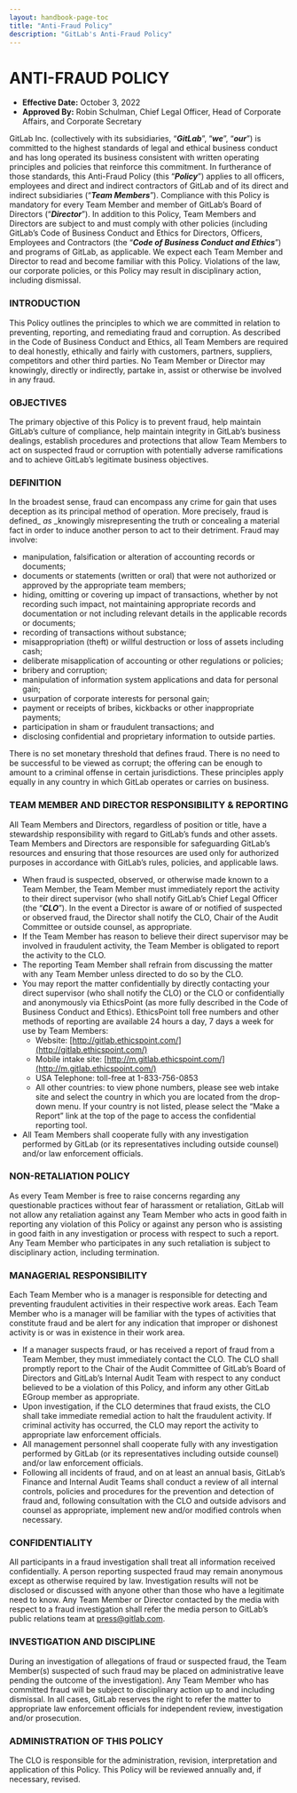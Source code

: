 ```yaml
---
layout: handbook-page-toc
title: "Anti-Fraud Policy"
description: "GitLab's Anti-Fraud Policy"
---
```


# ANTI-FRAUD POLICY
* **Effective Date:** October 3, 2022
* **Approved By:** Robin Schulman, Chief Legal Officer, Head of Corporate Affairs, and Corporate Secretary


GitLab Inc. (collectively with its subsidiaries, “**_GitLab_**”, “**_we_**”, “**_our_**”) is committed to the highest standards of legal and ethical business conduct and has long operated its business consistent with written operating principles and policies that reinforce this commitment. In furtherance of those standards, this Anti-Fraud Policy (this “**_Policy_**”) applies to all officers, employees and direct and indirect contractors of GitLab and of its direct and indirect subsidiaries (“**_Team Members_**”). Compliance with this Policy is mandatory for every Team Member and member of GitLab’s Board of Directors (“**_Director_**”). In addition to this Policy, Team Members and Directors are subject to and must comply with other policies (including GitLab’s Code of Business Conduct and Ethics for Directors, Officers, Employees and Contractors (the “**_Code of Business Conduct and Ethics_**”) and programs of GitLab, as applicable. We expect each Team Member and Director to read and become familiar with this Policy. Violations of the law, our corporate policies, or this Policy may result in disciplinary action, including dismissal.

### INTRODUCTION

This Policy outlines the principles to which we are committed in relation to preventing, reporting, and remediating fraud and corruption. As described in the Code of Business Conduct and Ethics, all Team Members are required to deal honestly, ethically and fairly with customers, partners, suppliers, competitors and other third parties. No Team Member or Director may knowingly, directly or indirectly, partake in, assist or otherwise be involved in any fraud.

### OBJECTIVES

The primary objective of this Policy is to prevent fraud, help maintain GitLab’s culture of compliance, help maintain integrity in GitLab’s business dealings, establish procedures and protections that allow Team Members to act on suspected fraud or corruption with potentially adverse ramifications and to achieve GitLab’s legitimate business objectives.

### DEFINITION

In the broadest sense, fraud can encompass any crime for gain that uses deception as its principal method of operation. More precisely, fraud is defined_ _as_ _knowingly misrepresenting the truth or concealing a material fact in order to induce another person to act to their detriment. Fraud may involve: 

* manipulation, falsification or alteration of accounting records or documents; 
* documents or statements (written or oral) that were not authorized or approved by the appropriate team members;
* hiding, omitting or covering up impact of transactions, whether by not recording such impact, not maintaining appropriate records and documentation or not including relevant details in the applicable records or documents; 
* recording of transactions without substance;
* misappropriation (theft) or willful destruction or loss of assets including cash; 
* deliberate misapplication of accounting or other regulations or policies; 
* bribery and corruption;
* manipulation of information system applications and data for personal gain;
* usurpation of corporate interests for personal gain;
* payment or receipts of bribes, kickbacks or other inappropriate payments; 
* participation in sham or fraudulent transactions; and
* disclosing confidential and proprietary information to outside parties. 

There is no set monetary threshold that defines fraud. There is no need to be successful to be viewed as corrupt; the offering can be enough to amount to a criminal offense in certain jurisdictions. These principles apply equally in any country in which GitLab operates or carries on business. 

### TEAM MEMBER AND DIRECTOR RESPONSIBILITY & REPORTING

All Team Members and Directors, regardless of position or title, have a stewardship responsibility with regard to GitLab’s funds and other assets. Team Members and Directors are responsible for safeguarding GitLab’s resources and ensuring that those resources are used only for authorized purposes in accordance with GitLab’s rules, policies, and applicable laws. 

* When fraud is suspected, observed, or otherwise made known to a Team Member, the Team Member must immediately report the activity to their direct supervisor (who shall notify GitLab’s Chief Legal Officer (the “**_CLO_**”). In the event a Director is aware of or notified of suspected or observed fraud, the Director shall notify the CLO, Chair of the Audit Committee or outside counsel, as appropriate.
* If the Team Member has reason to believe their direct supervisor may be involved in fraudulent activity, the Team Member is obligated to report the activity to the CLO. 
* The reporting Team Member shall refrain from discussing the matter with any Team Member unless directed to do so by the CLO.  
* You may report the matter confidentially by directly contacting your direct supervisor (who shall notify the CLO) or the CLO or confidentially and anonymously via EthicsPoint (as more fully described in the Code of Business Conduct and Ethics). EthicsPoint toll free numbers and other methods of reporting are available 24 hours a day, 7 days a week for use by Team Members:
    * Website: [http://gitlab.ethicspoint.com/](http://gitlab.ethicspoint.com/)
    * Mobile intake site: [http://m.gitlab.ethicspoint.com/](http://m.gitlab.ethicspoint.com/)
    * USA Telephone: toll-free at 1-833-756-0853
    * All other countries: to view phone numbers, please see web intake site and select the country in which you are located from the drop-down menu. If your country is not listed, please select the “Make a Report” link at the top of the page to access the confidential reporting tool. 
* All Team Members shall cooperate fully with any investigation performed by GitLab (or its representatives including outside counsel) and/or law enforcement officials. 

### NON-RETALIATION POLICY

As every Team Member is free to raise concerns regarding any questionable practices without fear of harassment or retaliation, GitLab will not allow any retaliation against any Team Member who acts in good faith in reporting any violation of this Policy or against any person who is assisting in good faith in any investigation or process with respect to such a report. Any Team Member who participates in any such retaliation is subject to disciplinary action, including termination. 

### MANAGERIAL RESPONSIBILITY

Each Team Member who is a manager is responsible for detecting and preventing fraudulent activities in their respective work areas. Each Team Member who is a manager will be familiar with the types of activities that constitute fraud and be alert for any indication that improper or dishonest activity is or was in existence in their work area. 

* If a manager suspects fraud, or has received a report of fraud from a Team Member, they must immediately contact the CLO. The CLO shall promptly report to the Chair of the Audit Committee of GitLab’s Board of Directors and GitLab’s Internal Audit Team with respect to any conduct believed to be a violation of this Policy, and inform any other GitLab EGroup member as appropriate. 
* Upon investigation, if the CLO determines that fraud exists, the CLO shall take immediate remedial action to halt the fraudulent activity. If criminal activity has occurred, the CLO may report the activity to appropriate law enforcement officials. 
* All management personnel shall cooperate fully with any investigation performed by GitLab (or its representatives including outside counsel) and/or law enforcement officials. 
* Following all incidents of fraud, and on at least an annual basis, GitLab’s Finance and Internal Audit Teams shall conduct a review of all internal controls, policies and procedures for the prevention and detection of fraud and, following consultation with the CLO and outside advisors and counsel as appropriate, implement new and/or modified controls when necessary. 

### CONFIDENTIALITY

All participants in a fraud investigation shall treat all information received confidentially. A person reporting suspected fraud may remain anonymous except as otherwise required by law. Investigation results will not be disclosed or discussed with anyone other than those who have a legitimate need to know. Any Team Member or Director contacted by the media with respect to a fraud investigation shall refer the media person to GitLab’s public relations team at press@gitlab.com. 

### INVESTIGATION AND DISCIPLINE

During an investigation of allegations of fraud or suspected fraud, the Team Member(s) suspected of such fraud may be placed on administrative leave pending the outcome of the investigation). Any Team Member who has committed fraud will be subject to disciplinary action up to and including dismissal. In all cases, GitLab reserves the right to refer the matter to appropriate law enforcement officials for independent review, investigation and/or prosecution.

### ADMINISTRATION OF THIS POLICY

The CLO is responsible for the administration, revision, interpretation and application of this Policy. This Policy will be reviewed annually and, if necessary, revised.
